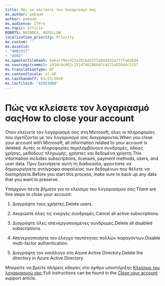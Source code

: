 ```yaml
---
title: Πώς να κλείσετε τον λογαριασμό σας
ms.author: pebaum
author: pebaum
ms.audience: ITPro
ms.topic: article
ROBOTS: NOINDEX, NOFOLLOW
localization_priority: Priority
ms.custom: ''
ms.assetid:
- "9002317"
- "4502"
ms.openlocfilehash: 6a6a779ec422a201bd55f5a84d432a777fa656d9
ms.sourcegitcommit: 183dc4c002c151474628b6d7c4571a5264dc5257
ms.translationtype: HT
ms.contentlocale: el-GR
ms.lasthandoff: 03/25/2020
ms.locfileid: "42953868"
---
```

# <a name="how-to-close-your-account"></a><span data-ttu-id="ec01e-102">Πώς να κλείσετε τον λογαριασμό σας</span><span class="sxs-lookup"><span data-stu-id="ec01e-102">How to close your account</span></span>

<span data-ttu-id="ec01e-103">Όταν κλείνετε τον λογαριασμό σας στη Microsoft, όλες οι πληροφορίες που σχετίζονται με τον λογαριασμό σας διαγράφονται.</span><span class="sxs-lookup"><span data-stu-id="ec01e-103">When you close your account with Microsoft, all information related to your account is deleted.</span></span> <span data-ttu-id="ec01e-104">Αυτές οι πληροφορίες περιλαμβάνουν συνδρομές, άδειες χρήσης, μεθόδους πληρωμής, χρήστες και δεδομένα χρήστη.</span><span class="sxs-lookup"><span data-stu-id="ec01e-104">This information includes subscriptions, licenses, payment methods, users, and user data.</span></span> <span data-ttu-id="ec01e-105">Πριν ξεκινήσετε αυτή τη διαδικασία, φροντίστε να δημιουργήσετε αντίγραφα ασφαλείας των δεδομένων που θέλετε να διατηρήσετε.</span><span class="sxs-lookup"><span data-stu-id="ec01e-105">Before you start this process, make sure to back up any data that you want to preserve.</span></span>

<span data-ttu-id="ec01e-106">Υπάρχουν πέντε βήματα για το κλείσιμο του λογαριασμού σας:</span><span class="sxs-lookup"><span data-stu-id="ec01e-106">There are five steps to close your account:</span></span>

1. <span data-ttu-id="ec01e-107">Διαγράψτε τους χρήστες.</span><span class="sxs-lookup"><span data-stu-id="ec01e-107">Delete users.</span></span>

2. <span data-ttu-id="ec01e-108">Ακυρώστε όλες τις ενεργές συνδρομές.</span><span class="sxs-lookup"><span data-stu-id="ec01e-108">Cancel all active subscriptions.</span></span>

3. <span data-ttu-id="ec01e-109">Διαγράψτε όλες απενεργοποιημένες συνδρομές.</span><span class="sxs-lookup"><span data-stu-id="ec01e-109">Delete all disabled subscriptions.</span></span>

4. <span data-ttu-id="ec01e-110">Απενεργοποιήστε τον έλεγχο ταυτότητας πολλών παραγόντων.</span><span class="sxs-lookup"><span data-stu-id="ec01e-110">Disable multi-factor authentication.</span></span>

5. <span data-ttu-id="ec01e-111">Διαγράψτε τον κατάλογο στο Azure Active Directory.</span><span class="sxs-lookup"><span data-stu-id="ec01e-111">Delete the directory in Azure Active Directory.</span></span>

<span data-ttu-id="ec01e-112">Μπορείτε να βρείτε πλήρεις οδηγίες στο άρθρο υποστήριξης [Κλείσιμο του λογαριασμού σας](https://docs.microsoft.com/microsoft-365/commerce/close-your-account).</span><span class="sxs-lookup"><span data-stu-id="ec01e-112">Full instructions can be found in the [Close your account](https://docs.microsoft.com/microsoft-365/commerce/close-your-account) support article.</span></span>
